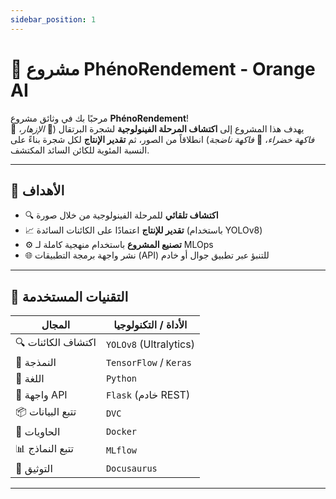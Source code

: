 ```yaml
---
sidebar_position: 1
---
```


# 🍊 مشروع PhénoRendement - Orange AI

مرحبًا بك في وثائق مشروع **PhénoRendement**!  
يهدف هذا المشروع إلى **اكتشاف المرحلة الفينولوجية** لشجرة البرتقال (🌸 *الإزهار*، 🍏 *فاكهة خضراء*، 🍊 *فاكهة ناضجة*) انطلاقاً من الصور، ثم **تقدير الإنتاج** لكل شجرة بناءً على النسبة المئوية للكائن السائد المكتشف.

---

## 🎯 الأهداف

- 🔍 **اكتشاف تلقائي** للمرحلة الفينولوجية من خلال صورة
- 📈 **تقدير للإنتاج** اعتمادًا على الكائنات السائدة (باستخدام YOLOv8)
- ⚙️ **تصنيع المشروع** باستخدام منهجية كاملة لـ MLOps
- 🌐 نشر واجهة برمجة التطبيقات (API) للتنبؤ عبر تطبيق جوال أو خادم

---

## 🧰 التقنيات المستخدمة

| المجال              | الأداة / التكنولوجيا         |
|---------------------|------------------------------|
| 🔍 اكتشاف الكائنات   | `YOLOv8` (Ultralytics)       |
| 🤖 النمذجة           | `TensorFlow` / `Keras`       |
| 🐍 اللغة             | `Python`                     |
| 🚀 واجهة API         | `Flask` (خادم REST)          |
| 📦 تتبع البيانات     | `DVC`                        |
| 🐳 الحاويات          | `Docker`                     |
| 📊 تتبع النماذج      | `MLflow`                     |
| 📘 التوثيق           | `Docusaurus`                 |

---
